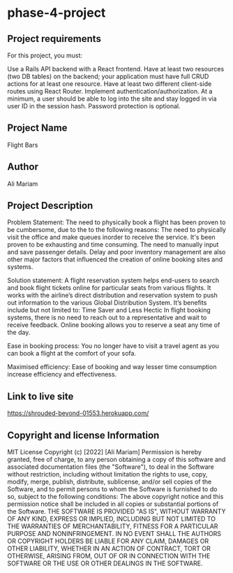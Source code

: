# phase-4-project

## Project requirements
For this project, you must:

Use a Rails API backend with a React frontend.
Have at least two resources (two DB tables) on the backend; your application must have full CRUD actions for at least one resource.
Have at least two different client-side routes using React Router.
Implement authentication/authorization. At a minimum, a user should be able to log into the site and stay logged in via user ID in the session hash. Password protection is optional.


## Project Name
Flight Bars

## Author
Ali Mariam

## Project Description
Problem Statement:
The need to physically book a flight has been proven to be cumbersome, due to the to the following reasons:
The need to physically visit the office and make queues inorder to receive the service. It's been proven to be exhausting and time consuming.
The need to manually input and save passenger details.
Delay and poor inventory management are also other major factors that influenced the creation of online booking sites and systems.


Solution statement:
A flight reservation system helps end-users to search and book flight tickets online for particular seats from various flights. It works with the airline’s direct distribution and reservation system to push out information to the various Global Distribution System. It’s benefits include but not limited to:
Time Saver and Less Hectic
In flight booking systems, there is no need to reach out to a representative and wait to receive feedback. Online booking allows you to reserve a seat any time of the day.

Ease in booking process:
You no longer have to visit a travel agent as you can book a flight at the comfort of your sofa.

Maximised efficiency:
Ease of booking and way lesser time consumption increase efficiency and effectiveness.


## Link to live site
https://shrouded-beyond-01553.herokuapp.com/

## Copyright and license Information
MIT License Copyright (c) [2022] [Ali Mariam] Permission is hereby granted, free of charge, to any person obtaining a copy of this software and associated documentation files (the "Software"), to deal in the Software without restriction, including without limitation the rights to use, copy, modify, merge, publish, distribute, sublicense, and/or sell copies of the Software, and to permit persons to whom the Software is furnished to do so, subject to the following conditions: The above copyright notice and this permission notice shall be included in all copies or substantial portions of the Software. THE SOFTWARE IS PROVIDED "AS IS", WITHOUT WARRANTY OF ANY KIND, EXPRESS OR IMPLIED, INCLUDING BUT NOT LIMITED TO THE WARRANTIES OF MERCHANTABILITY, FITNESS FOR A PARTICULAR PURPOSE AND NONINFRINGEMENT. IN NO EVENT SHALL THE AUTHORS OR COPYRIGHT HOLDERS BE LIABLE FOR ANY CLAIM, DAMAGES OR OTHER LIABILITY, WHETHER IN AN ACTION OF CONTRACT, TORT OR OTHERWISE, ARISING FROM, OUT OF OR IN CONNECTION WITH THE SOFTWARE OR THE USE OR OTHER DEALINGS IN THE SOFTWARE.

